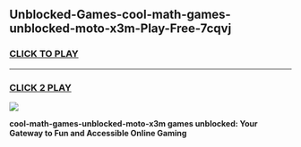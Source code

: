 
## Unblocked-Games-cool-math-games-unblocked-moto-x3m-Play-Free-7cqvj
<h3>
<a href="https://premium76.site?title=cool-math-games-unblocked-moto-x3m&ref=10A">CLICK TO PLAY</a></h3>
<hr>

<h3>
<a href="https://premium76.site?title=cool-math-games-unblocked-moto-x3m&ref=10A">CLICK 2 PLAY</a>
  
</h3>

<a href="https://premium76.site?title=cool-math-games-unblocked-moto-x3m&ref=10A"><img src="https://clearcache.store/games.png"></a>


**cool-math-games-unblocked-moto-x3m games unblocked: Your Gateway to Fun and Accessible Online Gaming**
